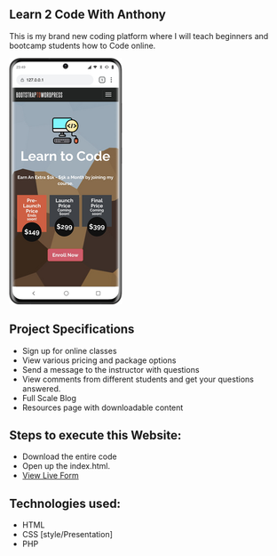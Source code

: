 
## Learn 2 Code With Anthony

This is my brand new coding platform where I will teach beginners and bootcamp students how to Code online.

![photo-img](phone.png)

## Project Specifications

- Sign up for online classes
- View various pricing and package options
- Send a message to the instructor with questions
- View comments from different students and get your questions answered.
- Full Scale Blog 
- Resources page with downloadable content

## Steps to execute this Website:
- Download the entire code 
- Open up the index.html.
- [View Live Form](https://anthonys1760.github.io/Learn2CodeWithAnthony/)

## Technologies used: 
- HTML
- CSS [style/Presentation]
- PHP
